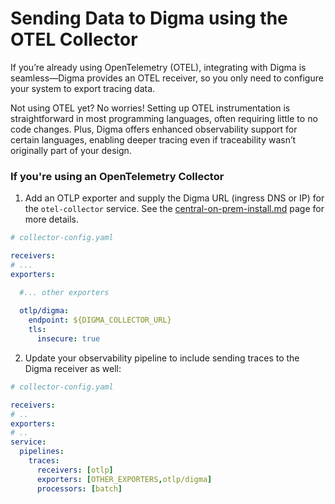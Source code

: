# Sending Data to Digma using the OTEL Collector

If you’re already using OpenTelemetry (OTEL), integrating with Digma is seamless—Digma provides an OTEL receiver, so you only need to configure your system to export tracing data.

Not using OTEL yet? No worries! Setting up OTEL instrumentation is straightforward in most programming languages, often requiring little to no code changes. Plus, Digma offers enhanced observability support for certain languages, enabling deeper tracing even if traceability wasn’t originally part of your design.

### If you're using an OpenTelemetry Collector

1. Add an OTLP exporter and supply the Digma URL (ingress DNS or IP) for the `otel-collector` service. See the [central-on-prem-install.md](../installation/central-on-prem-install.md "mention") page for more details.&#x20;

```yaml
# collector-config.yaml

receivers:
# ...
exporters:

  #... other exporters
  
  otlp/digma:
    endpoint: ${DIGMA_COLLECTOR_URL}
    tls:
      insecure: true
```

2. Update your observability pipeline to include sending traces to the Digma receiver as well:

```yaml
# collector-config.yaml

receivers:
# ..  
exporters:
# ..  
service:
  pipelines:
    traces:
      receivers: [otlp]
      exporters: [OTHER_EXPORTERS,otlp/digma]
      processors: [batch]

```



###



### &#x20;





